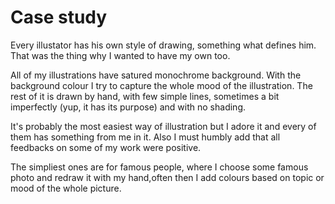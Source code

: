# Case study

Every illustator has his own style of drawing, something what defines him. 
That was the thing why I wanted to have my own too. 

All of my illustrations have satured monochrome background. With the background colour I try to capture the whole mood of the illustration. The rest of it is drawn by hand, with few simple lines, sometimes a bit imperfectly (yup, it has its purpose) and with no shading.

It's probably the most easiest way of illustration but I adore it and every of them has something from me in it.
Also I must humbly add that all feedbacks on some of my work were positive.

The simpliest ones are for famous people, where I choose some famous photo and redraw it with my hand,often then I add colours based on topic or mood of the whole picture.
